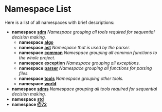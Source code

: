 
# Namespace List

Here is a list of all namespaces with brief descriptions:


* **namespace** [**sdm**](namespacesdm.md) _Namespace grouping all tools required for sequential decision making._   
  * **namespace** [**algo**](namespacesdm_1_1algo.md)   
  * **namespace** [**ast**](namespacesdm_1_1ast.md) _Namespace that is used by the parser._   
  * **namespace** [**common**](namespacesdm_1_1common.md) _Namespace grouping all common functions to the whole project._   
  * **namespace** [**exception**](namespacesdm_1_1exception.md) _Namespace grouping all exceptions._   
  * **namespace** [**parser**](namespacesdm_1_1parser.md) _Namespace grouping all functions for parsing files._   
  * **namespace** [**tools**](namespacesdm_1_1tools.md) _Namespace grouping other tools._   
  * **namespace** [**world**](namespacesdm_1_1world.md)   
* **namespace** [**sdms**](namespacesdms.md) _Namespace grouping all tools required for sequential decision making._ 
* **namespace** [**std**](namespacestd.md)   
* **namespace** [**@72**](namespacestd_1_1_0D72.md) 